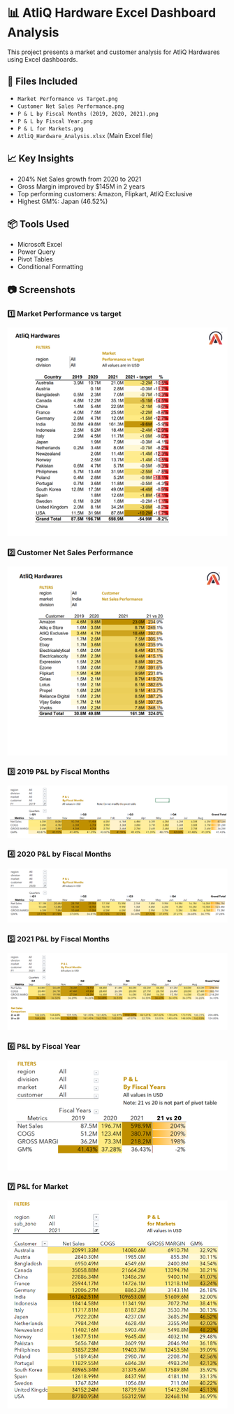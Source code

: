 # 📊 AtliQ Hardware Excel Dashboard Analysis

This project presents a market and customer analysis for AtliQ Hardwares using Excel dashboards.

## 📁 Files Included
- `Market Performance vs Target.png`
- `Customer Net Sales Performance.png`
- `P & L by Fiscal Months (2019, 2020, 2021).png`
- `P & L by Fiscal Year.png`
- `P & L for Markets.png`
- `AtliQ_Hardware_Analysis.xlsx` (Main Excel file)

## 📈 Key Insights
- 204% Net Sales growth from 2020 to 2021
- Gross Margin improved by $145M in 2 years
- Top performing customers: Amazon, Flipkart, AtliQ Exclusive
- Highest GM%: Japan (46.52%)

## 📦 Tools Used
- Microsoft Excel
- Power Query
- Pivot Tables
- Conditional Formatting

## 📷 Screenshots

### 1️⃣ Market Performance vs target  
![Market Performance vs target](Market%20Performance%20vs%20target.png)

### 2️⃣ Customer Net Sales Performance  
![Customer Net Sales Performance](Customer%20Net%20Sales%20Performance.png)

### 3️⃣ 2019 P&L by Fiscal Months  
![2019 P&L by Fiscal Months](2019%20P%20%26%20L%20by%20Fiscal%20Months.png)

### 4️⃣ 2020 P&L by Fiscal Months  
![2020 P&L by Fiscal Months](2020%20P%20%26%20L%20by%20Fiscal%20Months.png)

### 5️⃣ 2021 P&L by Fiscal Months  
![2021 P&L by Fiscal Months](2021%20P%20%26%20L%20by%20Fiscal%20Months.png)

### 6️⃣ P&L by Fiscal Year  
![P&L by Fiscal Year](P%20%26%20L%20By%20Fiscal%20Year.png)

### 7️⃣ P&L for Market  
![P&L for Market](P%20%26%20L%20for%20Market.png)


